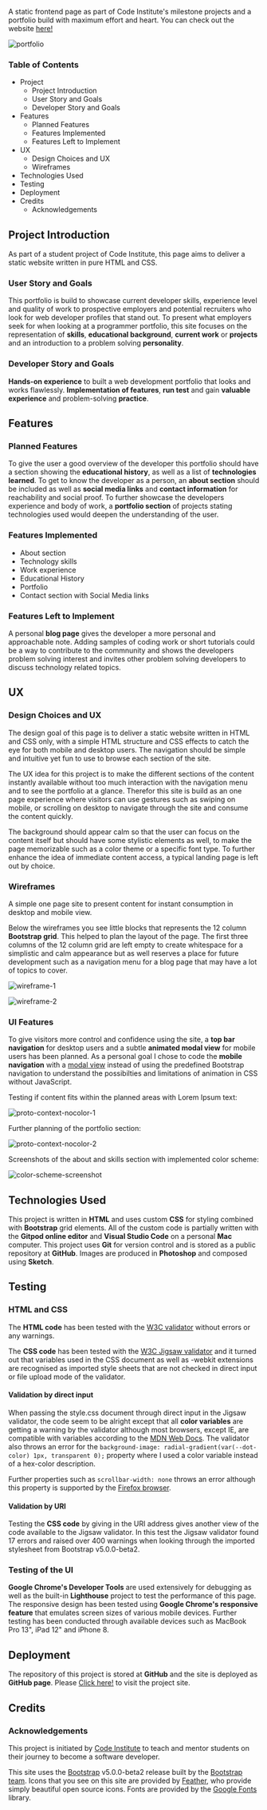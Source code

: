 A static frontend page as part of Code Institute's milestone projects and a portfolio build with maximum effort and heart. You can check out the website [here!](https://theodorcodes.github.io/milestone-project-1/) 

![portfolio](/assets/images/portfolio.png)

### Table of Contents

- Project
    - Project Introduction
    - User Story and Goals
    - Developer Story and Goals
- Features
    -   Planned Features
    -   Features Implemented
    -   Features Left to Implement
- UX
    -   Design Choices and UX
    -   Wireframes
- Technologies Used
- Testing
- Deployment
- Credits
    -   Acknowledgements

## Project Introduction

As part of a student project of Code Institute, this page aims to deliver a static website written in pure HTML and CSS. 

### User Story and Goals

This portfolio is build to showcase current developer skills, experience level and quality of work to prospective employers and potential recruiters who look for web developer profiles that stand out. To present what employers seek for when looking at a programmer portfolio, this site focuses on the representation of **skills**, **educational background**, **current work** or **projects** and an introduction to a problem solving **personality**.

### Developer Story and Goals

**Hands-on experience** to built a web development portfolio that looks and works flawlessly. **Implementation of features**, **run test** and gain **valuable experience** and problem-solving **practice**.

## Features

### Planned Features

To give the user a good overview of the developer this portfolio should have a section showing the **educational history**, as well as a list of **technologies learned**. To get to know the developer as a person, an **about section** should be included as well as **social media links** and **contact information** for reachability and social proof. To further showcase the developers experience and body of work, a **portfolio section** of projects stating technologies used would deepen the understanding of the user.

### Features Implemented

- About section
- Technology skills
- Work experience
- Educational History
- Portfolio
- Contact section with Social Media links

### Features Left to Implement

 A personal **blog page** gives the developer a more personal and approachable note. Adding samples of coding work or short tutorials could be a way to contribute to the commnunity and shows the developers problem solving interest and invites other problem solving developers to discuss technology related topics.

## UX

### Design Choices and UX

The design goal of this page is to deliver a static website written in HTML and CSS only, with a simple HTML structure and CSS effects to catch the eye for both mobile and desktop users. The navigation should be simple and intuitive yet fun to use to browse each section of the site. 

The UX idea for this project is to make the different sections of the content instantly available without too much interaction with the navigation menu and to see the portfolio at a glance. Therefor this site is build as an one page experience where visitors can use gestures such as swiping on mobile, or scrolling on desktop to navigate through the site and consume the content quickly. 

The background should appear calm so that the user can focus on the content itself but should have some stylistic elements as well, to make the page memorizable such as a color theme or a specific font type. To further enhance the idea of immediate content access, a typical landing page is left out by choice. 



### Wireframes

A simple one page site to present content for instant consumption in desktop and mobile view. 

Below the wireframes you see little blocks that represents the 12 column **Bootstrap grid**. This helped to plan the layout of the page. The first three columns of the 12 column grid are left empty to create whitespace for a simplistic and calm appearance but as well reserves a place for future development such as a navigation menu for a blog page that may have a lot of topics to cover.

![wireframe-1](/assets/images/wireframe-1.png)

![wireframe-2](/assets/images/wireframe-2.png)



### UI Features

To give visitors more control and confidence using the site, a **top bar navigation** for desktop users and a subtle **animated modal view** for mobile users has been planned. As a personal goal I chose to code the **mobile navigation** with a [modal view](https://www.w3schools.com/cssref/tryit.asp?filename=trycss3_target_modal ) instead of using the predefined Bootstrap navigation to understand the possibilties and limitations of animation in CSS without JavaScript.

Testing if content fits within the planned areas with Lorem Ipsum text:

![proto-context-nocolor-1](/assets/images/proto-context-nocolor-1.png)

Further planning of the portfolio section:

![proto-context-nocolor-2](/assets/images/proto-context-nocolor-2.png)

Screenshots of the about and skills section with implemented color scheme:

![color-scheme-screenshot](/assets/images/color-scheme-screenshot.png)





## Technologies Used

This project is written in **HTML** and uses custom **CSS** for styling combined with **Bootstrap** grid elements. 
All of the custom code is partially written with the **Gitpod online editor** and **Visual Studio Code** on a personal **Mac** computer. This project uses **Git** for version control and is stored as a public repository at **GitHub**. Images are produced in **Photoshop** and composed using **Sketch**.

## Testing

### HTML and CSS

The **HTML code** has been tested with the [W3C validator](https://validator.w3.org/) without errors or any warnings. 

The **CSS code** has been tested with the [W3C Jigsaw validator](https://jigsaw.w3.org/) and it turned out that variables used in the CSS document as well as -webkit extensions are recognised as imported style sheets that are not checked in direct input or file upload mode of the validator. 

#### Validation by direct input

When passing the style.css document through direct input in the Jigsaw validator, the code seem to be alright except that all **color variables** are getting a warning by the validator although most browsers, except IE, are compatible with variables according to the [MDN Web Docs](https://developer.mozilla.org/en-US/docs/Web/CSS/Using_CSS_custom_properties). The validator also throws an error for the `background-image: radial-gradient(var(--dot-color) 1px, transparent 0);` property where I used a color variable instead of a hex-color description. 

Further properties such as `scrollbar-width: none` throws an error although this property is supported by the [Firefox browser](https://developer.mozilla.org/en-US/docs/Web/CSS/scrollbar-width).

#### Validation by URI

Testing the **CSS code** by giving in the URI address gives another view of the code available to the Jigsaw validator. In this test the Jigsaw validator found 17 errors and raised over 400 warnings when looking through the imported stylesheet from Bootstrap v5.0.0-beta2.

### Testing of the UI

**Google Chrome's Developer Tools** are used extensively for debugging as well as the built-in **Lighthouse** project to test the performance of this page. The responsive design has been tested using **Google Chrome's responsive feature** that emulates screen sizes of various mobile devices. Further testing has been conducted through available devices such as MacBook Pro 13", iPad 12" and iPhone 8. 

## Deployment

The repository of this project is stored at **GitHub** and the site is deployed as **GitHub page**. Please <a href="https://theodorcodes.github.io/milestone-project-1/" target="_blank">Click here!</a> to visit the project site.

## Credits

### Acknowledgements

This project is initiated by [Code Institute](https://codeinstitute.net/) to teach and mentor students on their journey to become a software developer.

This site uses the [Bootstrap](https://getbootstrap.com/) v5.0.0-beta2 release built by the [Bootstrap team](https://getbootstrap.com/docs/5.0/about/team/).
Icons that you see on this site are provided by [Feather](https://feathericons.com/), who provide simply beautiful open source icons.
Fonts are provided by the [Google Fonts](https://fonts.google.com/) library.


